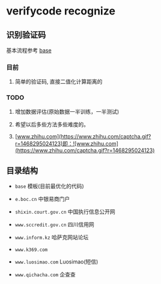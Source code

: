 # verifycode recognize

## 识别验证码

基本流程参考 [base](./base)

### 目前

1. 简单的验证码, 直接二值化计算距离的

### TODO

1. 增加数据评估(原始数据一半训练，一半测试)

2. 希望以后多些方法多些难度的。

3. [www.zhihu.com](https://www.zhihu.com/captcha.gif?r=1468295024123)即：![www.zhihu.com](https://www.zhihu.com/captcha.gif?r=1468295024123)


## 目录结构

- `base` 模板(目前最优化的代码)

- `e.boc.cn` 中银易商门户

- `shixin.court.gov.cn` 中国执行信息公开网

- `www.sccredit.gov.cn` 四川信用网

- `www.inform.kz` 哈萨克网站论坛

- `www.k369.com`

- `www.luosimao.com` Luosimao(短信)

- `www.qichacha.com` 企查查
